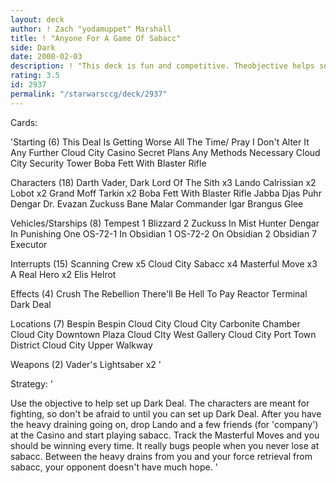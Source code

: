 ```yaml
---
layout: deck
author: ! Zach "yodamuppet" Marshall
title: ! "Anyone For A Game Of Sabacc"
side: Dark
date: 2000-02-03
description: ! "This deck is fun and competitive. Theobjective helps set up Dark Deal todrain your opponent to death, whileLando sits at the Casino and retrievesforce for you."
rating: 3.5
id: 2937
permalink: "/starwarsccg/deck/2937"
---
```

Cards: 

'Starting (6)
This Deal Is Getting Worse All The Time/
  Pray I Don't Alter It Any Further
Cloud City Casino
Secret Plans
Any Methods Necessary
Cloud City Security Tower
Boba Fett With Blaster Rifle

Characters (18)
Darth Vader, Dark Lord Of The Sith x3
Lando Calrissian x2
Lobot x2
Grand Moff Tarkin x2
Boba Fett With Blaster Rifle
Jabba
Djas Puhr
Dengar
Dr. Evazan
Zuckuss
Bane Malar
Commander Igar
Brangus Glee

Vehicles/Starships (8)
Tempest 1
Blizzard 2
Zuckuss In Mist Hunter
Dengar In Punishing One
OS-72-1 In Obsidian 1
OS-72-2 On Obsidian 2
Obsidian 7
Executor

Interrupts (15)
Scanning Crew x5
Cloud City Sabacc x4
Masterful Move x3
A Real Hero x2
Elis Helrot

Effects (4)
Crush The Rebellion
There'll Be Hell To Pay
Reactor Terminal
Dark Deal

Locations (7)
Bespin
Bespin Cloud City
Cloud City Carbonite Chamber
Cloud City Downtown Plaza
Cloud CIty West Gallery
Cloud City Port Town District
Cloud City Upper Walkway

Weapons (2)
Vader's Lightsaber x2 '

Strategy: '

Use the objective to help set up Dark Deal. The
characters are meant for fighting, so don't be
afraid to until you can set up Dark Deal. After
you have the heavy draining going on, drop Lando
and a few friends (for 'company') at the Casino
and start playing sabacc. Track the Masterful
Moves and you should be winning every time. It
really bugs people when you never lose at sabacc.
Between the heavy drains from you and your force
retrieval from sabacc, your opponent doesn't have
much hope.  '
